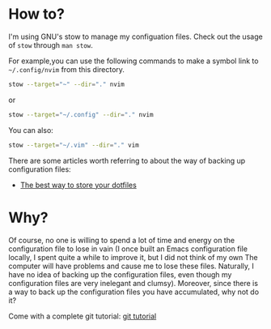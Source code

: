 # How to?
I'm using GNU's stow to manage my configuation files.
Check out the usage of `stow` through `man stow`.

For example,you can use the following commands to make a symbol link to `~/.config/nvim`
from this directory.

```bash
stow --target="~" --dir="." nvim
```
or

```bash
stow --target="~/.config" --dir="." nvim
```

You can also:

```bash
stow --target="~/.vim" --dir="." vim
```

There are some articles worth referring to about the way of backing up configuration files:
- [The best way to store your dotfiles](https://www.atlassian.com/git/tutorials/dotfiles)

# Why?

Of course, no one is willing to spend a lot of time and energy on the configuration file to 
lose in vain (I once built an Emacs configuration file locally, I spent quite a while to 
improve it, but I did not think of my own The computer will have problems and cause me to
lose these files. Naturally, I have no idea of backing up the configuration files, even
though my configuration files are very inelegant and clumsy). Moreover, since there is a
way to back up the configuration files you have accumulated, why not do it?

Come with a complete git tutorial: [git tutorial](https://www.liaoxuefeng.com/wiki/896043488029600/)
